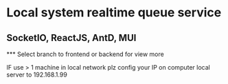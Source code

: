 # Local system realtime queue service 
## SocketIO, ReactJS, AntD, MUI

*** Select branch to frontend or backend for view more

IF use > 1 machine in local network 
plz config your IP on computer local server to 192.168.1.99